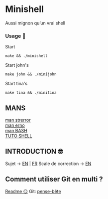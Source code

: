# Minishell
Aussi mignon qu’un vrai shell

### Usage 🧐

Start
```
make && ./minishell
```

Start john's
```
make john && ./minijohn
```

Start tina's
```
make tina && ./minitina
```

## MANS

[man strerror](http://manpagesfr.free.fr/man/man3/strerror.3.html)</br>
[man erno](http://manpagesfr.free.fr/man/man3/errno.3.html)</br>
[man BASH](http://manpagesfr.free.fr/man/man1/bash.1.html)</br>
[TUTO SHELL](http://marionpatrick.free.fr/man_html/html/tuto_shell.html)

## INTRODUCTION 🤓

Sujet -> [EN](https://github.com/tinaserra/minishell/blob/master/links/minishell_en.pdf) | [FR](https://github.com/tinaserra/minishell/blob/master/links/minishell_fr.pdf)
Scale de correction -> [EN](https://github.com/tinaserra/minishell/blob/master/links/scale)

## Comment utiliser Git en multi ?

[Readme 😏](https://github.com/tinaserra/minishell/blob/master/links/git.md)
Git: [pense-bête](http://www.letuyau.net/2012/09/git-pense-bete/)